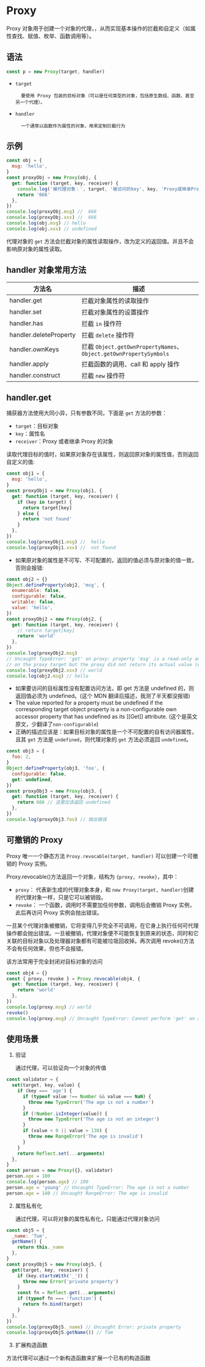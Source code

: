 # Proxy

Proxy 对象用于创建一个对象的代理，，从而实现基本操作的拦截和自定义（如属性查找、赋值、枚举、函数调用等）。

## 语法

```js
const p = new Proxy(target, handler)
```

- `target`

        要使用 Proxy 包装的目标对象（可以是任何类型的对象，包括原生数组、函数、甚至另一个代理）。

- `handler`

        一个通常以函数作为属性的对象，用来定制拦截行为

## 示例

```js
const obj = {
  msg: 'hello',
}
const proxyObj = new Proxy(obj, {
  get: function (target, key, receiver) {
    console.log('被代理对象：', target, '被访问的key', key, 'Proxy或继承Proxy的对象', receiver)
    return '666'
  },
})
console.log(proxyObj.msg) //  666
console.log(proxyObj.xxx) //  666
console.log(obj.msg) // hello
console.log(obj.xxx) // undefined
```

代理对象的 `get` 方法会拦截对象的属性读取操作，改为定义的返回值。并且不会影响原对象的属性读取。

## handler 对象常用方法

| 方法名                 | 描述                                                              |
| ---------------------- | ----------------------------------------------------------------- |
| handler.get            | 拦截对象属性的读取操作                                            |
| handler.set            | 拦截对象属性的设置操作                                            |
| handler.has            | 拦截 `in` 操作符                                                  |
| handler.deleteProperty | 拦截 `delete` 操作符                                              |
| handler.ownKeys        | 拦截 `Object.getOwnPropertyNames`、`Object.getOwnPropertySymbols` |
| handler.apply          | 拦截函数的调用、call 和 apply 操作                                |
| handler.construct      | 拦截 `new` 操作符                                                 |

## handler.get

捕获器方法使用大同小异，只有参数不同，下面是 `get` 方法的参数：

- `target`：目标对象
- `key`：属性名
- `receiver`：Proxy 或者继承 Proxy 的对象

读取代理目标的值时，如果原对象存在该属性，则返回原对象的属性值，否则返回自定义的值:

```js
const obj1 = {
  msg: 'hello',
}
const proxyObj1 = new Proxy(obj1, {
  get: function (target, key, receiver) {
    if (key in target) {
      return target[key]
    } else {
      return 'not found'
    }
  },
})
console.log(proxyObj1.msg) //  hello
console.log(proxyObj1.xxx) //  not found
```

- 如果原对象的属性是不可写、不可配置的，返回的值必须与原对象的值一致，否则会报错:

```js
const obj2 = {}
Object.defineProperty(obj2, 'msg', {
  enumerable: false,
  configurable: false,
  writable: false,
  value: 'hello',
})
const proxyObj2 = new Proxy(obj2, {
  get: function (target, key, receiver) {
    // return target[key]
    return 'world'
  },
})
console.log(proxyObj2.msg)
// Uncaught TypeError: 'get' on proxy: property 'msg' is a read-only and non-configurable data property
// on the proxy target but the proxy did not return its actual value (expected 'hello' but got 'world')
console.log(proxyObj2.xxx) // world
console.log(obj2.msg) // hello
```

- 如果要访问的目标属性没有配置访问方法，即 get 方法是 undefined 的，则返回值必须为 undefined。(这个 MDN 翻译后描述，我测了半天都没报错)
- The value reported for a property must be undefined if the corresponding target object property is a non-configurable
  own accessor property that has undefined as its [[Get]] attribute. (这个是英文原文，少翻译了`non-configurable`)
- 正确的描述应该是：如果目标对象的属性是一个不可配置的自有访问器属性，且其 `get` 方法是 `undefined`，则代理对象的 `get` 方法必须返回 `undefined`。

```js
const obj3 = {
  foo: 2,
}
Object.defineProperty(obj3, 'foo', {
  configurable: false,
  get: undefined,
})
const proxyObj3 = new Proxy(obj3, {
  get: function (target, key, receiver) {
    return 666 // 这里应该返回 undefined
  },
})
console.log(proxyObj3.foo) // 抛出错误
```

## 可撤销的 Proxy

Proxy 唯一一个静态方法 `Proxy.revocable(target, handler)` 可以创建一个可撤销的 Proxy 实例。

Proxy.revocable()方法返回一个对象，结构为 `{proxy, revoke}`，其中：

- `proxy`： 代表新生成的代理对象本身，和 `new Proxy(target, handler)`创建的代理对象一样，只是它可以被销毁。
- `revoke`： 一个函数，调用时不需要加任何参数，调用后会撤销 Proxy 实例，此后再访问 Proxy 实例会抛出错误。

一旦某个代理对象被撤销，它将变得几乎完全不可调用，在它身上执行任何可代理操作都会抛出错误。一旦被撤销，代理对象便不可能恢复到原来的状态，同时和它
关联的目标对象以及处理器对象都有可能被垃圾回收掉。再次调用 revoke()方法不会有任何效果，但也不会报错。

该方法常用于完全封闭对目标对象的访问

```js
const obj4 = {}
const { proxy, revoke } = Proxy.revocable(obj4, {
  get: function (target, key, receiver) {
    return 'world'
  },
})
console.log(proxy.msg) // world
revoke()
console.log(proxy.msg) // Uncaught TypeError: Cannot perform 'get' on a proxy that has been revoked
```

## 使用场景

1. 验证

   通过代理，可以验证向一个对象的传值

```js
const validator = {
  set(target, key, value) {
    if (key === 'age') {
      if (typeof value !== Number && value === NaN) {
        throw new TypeError('The age is not a number')
      }
      if (!Number.isInteger(value)) {
        throw new TypeError('The age is not an integer')
      }
      if (value < 0 || value > 130) {
        throw new RangeError('The age is invalid')
      }
    }
    return Reflect.set(...arguments)
  },
}
const person = new Proxy({}, validator)
person.age = 100
console.log(person.age) // 100
person.age = 'young' // Uncaught TypeError: The age is not a number
person.age = 140 // Uncaught RangeError: The age is invalid
```

2. 属性私有化

   通过代理，可以将对象的属性私有化，只能通过代理对象访问

```js
const obj5 = {
  _name: 'Tom',
  getName() {
    return this._name
  },
}
const proxyObj5 = new Proxy(obj5, {
  get(target, key, receiver) {
    if (key.startsWith('_')) {
      throw new Error('private property')
    }
    const fn = Reflect.get(...arguments)
    if (typeof fn === 'function') {
      return fn.bind(target)
    }
  },
})
console.log(proxyObj5._name) // Uncaught Error: private property
console.log(proxyObj5.getName()) // Tom
```

3. 扩展构造函数

方法代理可以通过一个新构造函数来扩展一个已有的构造函数

```js

```
